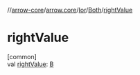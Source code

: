 //[arrow-core](../../../../index.md)/[arrow.core](../../index.md)/[Ior](../index.md)/[Both](index.md)/[rightValue](right-value.md)

# rightValue

[common]\
val [rightValue](right-value.md): [B](index.md)
